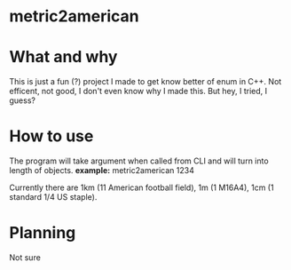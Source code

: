 # metric2american
# What and why
This is just a fun (?) project I made to get know better of enum in C++. Not efficent, not good, I don't even know why I made this.
But hey, I tried, I guess?

# How to use
The program will take argument when called from CLI and will turn into length of objects. 
**example:** metric2american 1234

Currently there are 1km (11 American football field), 1m (1 M16A4), 1cm (1 standard 1/4 US staple).

# Planning 
Not sure
